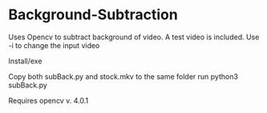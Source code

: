 # Background-Subtraction
Uses Opencv to subtract background of video. A test video is included. Use -i to change the input video

Install/exe

Copy both subBack.py and stock.mkv to the same folder 
run python3 subBack.py

Requires opencv v. 4.0.1
